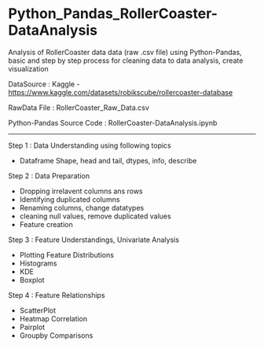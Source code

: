 # Python_Pandas_RollerCoaster-DataAnalysis

Analysis of RollerCoaster data data (raw .csv file) using Python-Pandas,
basic and step by step process for cleaning data to data analysis, create visualization

DataSource : Kaggle - https://www.kaggle.com/datasets/robikscube/rollercoaster-database

RawData File : RollerCoaster_Raw_Data.csv

Python-Pandas Source Code : RollerCoaster-DataAnalysis.ipynb

---------------------------------------

Step 1 : Data Understanding using following topics
 - Dataframe Shape, head and tail, dtypes, info, describe
 
Step 2 : Data Preparation
 - Dropping irrelavent columns ans rows
 - Identifying duplicated columns
 - Renaming columns, change datatypes
 - cleaning null values, remove duplicated values
 - Feature creation
 
Step 3 : Feature Understandings, Univariate Analysis
 - Plotting Feature Distributions
 - Histograms
 - KDE
 - Boxplot
  
Step 4 : Feature Relationships
 - ScatterPlot
 - Heatmap Correlation
 - Pairplot
 - Groupby Comparisons
